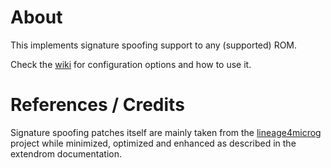 # About

This implements signature spoofing support to any (supported) ROM.

Check the [wiki](https://github.com/sfX-android/android_vendor_extendrom/wiki/Signature-spoofing-support) for configuration options and how to use it.

# References / Credits

Signature spoofing patches itself are mainly taken from the [lineage4microg](https://github.com/lineageos4microg/docker-lineage-cicd/tree/master/src/signature_spoofing_patches) project while minimized, optimized and enhanced as described in the extendrom documentation.
